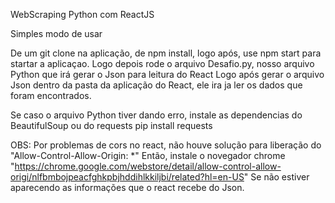 WebScraping Python com ReactJS

Simples modo de usar

De um git clone na aplicação, de npm install, logo após, use npm start para startar a aplicaçao.
Logo depois rode o arquivo Desafio.py, nosso arquivo Python que irá gerar o Json para leitura do React
Logo após gerar o arquivo Json dentro da pasta da aplicação do React, ele ira ja ler os dados que foram
encontrados.

Se caso o arquivo Python tiver dando erro, instale as dependencias do BeautifulSoup ou do requests
pip install requests

OBS: Por problemas de cors no react, não houve solução para liberação do "Allow-Control-Allow-Origin: *"
Então, instale o novegador chrome "https://chrome.google.com/webstore/detail/allow-control-allow-origi/nlfbmbojpeacfghkpbjhddihlkkiljbi/related?hl=en-US" Se não estiver aparecendo as informações que o react recebe
do Json.